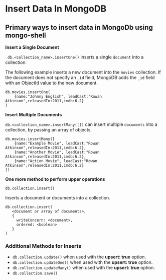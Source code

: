 # Insert Data In MongoDB

## Primary ways to insert data in MongoDb using mongo-shell

**Insert a Single Document**

``` db.<collection_name>.insertOne()```  inserts a single ```document``` into a collection.

The following example inserts a new document into the ```movies``` collection. If the document does not specify an ```_id``` field, MongoDB adds the ```_id``` field with an ObjectId value to the new document.

```
db.movies.insertOne(
    {name:"Johnny English", leadCast:"Rowan Atkinson",releasedIn:2011,imdb:6.2}
)

```

**Insert Multiple Documents**

```db.<collection_name>.insertMany([])``` can insert multiple ```documents``` into a collection, by passing an array of objects.

```
db.movies.insertMany([
    {name:"Example Movie", leadCast:"Rowan Atkinson",releasedIn:2011,imdb:6.2},
    {name:"Another Movie", leadCast:"Rowan Atkinson",releasedIn:2011,imdb:6.2},
    {name:"Action Movie", leadCast:"Rowan Atkinson",releasedIn:2011,imdb:6.2}
])

```

**One more method to perform upper operations**

```db.collection.insert()```

Inserts a document or documents into a collection.

```
db.collection.insert(
   <document or array of documents>,
   {
     writeConcern: <document>,
     ordered: <boolean>
   }
)
```

### Additional Methods for Inserts

* ```db.collection.update()``` when used with the **upsert: true** option.
* ```db.collection.updateOne()``` when used with the **upsert: true** option.
* ```db.collection.updateMany()``` when used with the **upsert: true** option.
* ```db.collection.save()```
